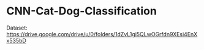 # CNN-Cat-Dog-Classification
Dataset: https://drive.google.com/drive/u/0/folders/1dZvL1gi5QLwOGrfdn9XEsi4EnXx535bD
